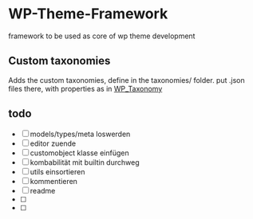 # WP-Theme-Framework
framework to be used as core of wp theme development

## Custom taxonomies
Adds the custom taxonomies, define in the taxonomies/ folder.
put .json files there, with properties as in [WP_Taxonomy](https://developer.wordpress.org/reference/functions/register_taxonomy/)

## todo
- [ ] models/types/meta loswerden
- [ ] editor zuende
- [ ] customobject klasse einfügen 
- [ ] kombabilität mit builtin durchweg
- [ ] utils einsortieren
- [ ] kommentieren
- [ ] readme
- [ ] 
- [ ] 